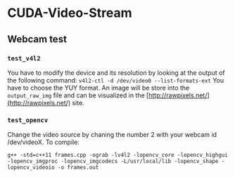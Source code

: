 # CUDA-Video-Stream

## Webcam test
### `test_v4l2`
You have to modify the device and its resolution by looking at the output of the following command:
`v4l2-ctl -d /dev/video0 --list-formats-ext`
You have to choose the YUY format. An image will be store into the `output_raw_img` file and can be visualized in the [http://rawpixels.net/](http://rawpixels.net/) site.

### `test_opencv`
Change the video source by chaning the number 2 with your webcam id /dev/videoX.
To compile:
```
g++ -std=c++11 frames.cpp -ograb -lv4l2 -lopencv_core -lopencv_highgui -lopencv_imgproc -lopencv_imgcodecs -L/usr/local/lib -lopencv_shape -lopencv_videoio -o frames.out
```
